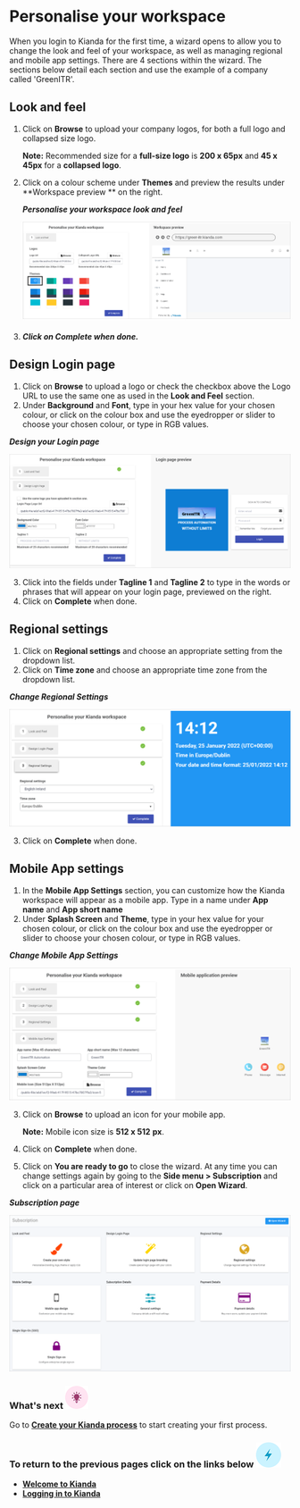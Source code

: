 # Personalise your workspace

When you login to Kianda for the first time, a wizard opens to allow you to change the look and feel of your workspace, as well as managing regional and mobile app settings. There are 4 sections within the wizard. The sections below detail each section and use the example of a company called 'GreenITR'.



## Look and feel 

1. Click on **Browse** to upload your company logos, for both a full logo and collapsed size logo. 

   **Note:** Recommended size for a **full-size logo** is **200 x 65px** and **45 x  45px** for a **collapsed logo**.

1. Click on a colour scheme under **Themes** and preview the results under **Workspace preview ** on the right.

   ***Personalise your workspace look and feel***

   ![Look and feel](images/lookandfeel.gif)
   
3. ##### Click on **Complete** when done.



## Design Login page 

1. Click on **Browse** to upload a logo or check the checkbox above the Logo URL to use the same one as used in the **Look and Feel** section.
2. Under **Background** and **Font**, type in your hex value for your chosen colour, or click on the colour box and use the eyedropper or slider to choose your chosen colour, or type in RGB values.

***Design your Login page***

![Design login page](images/designlogin110edge100.png)

3. Click into the fields under **Tagline 1** and **Tagline 2** to type in the words or phrases that will appear on your login page, previewed on the right.
4. Click on **Complete** when done.



## Regional settings 

1. Click on **Regional settings** and choose an appropriate setting from the dropdown list.
2. Click on **Time zone** and choose an appropriate time zone from the dropdown list.

***Change Regional Settings***

![Regional settings](images/regionalsettings_copy.png)

3. Click on **Complete** when done.



## Mobile App settings 

1. In the **Mobile App Settings** section, you can customize how the Kianda workspace will appear as a mobile app. Type in a name under **App name** and **App short name**
2. Under **Splash Screen** and **Theme**, type in your hex value for your chosen colour, or click on the colour box and use the eyedropper or slider to choose your chosen colour, or type in RGB values.

***Change Mobile App Settings***

![Mobile App settings](images/mobileapp.png)

3. Click on **Browse** to upload an icon for your mobile app. 

   **Note:** Mobile icon size is **512 x 512** **px**.

4. Click on  **Complete** when done.

5. Click on **You are ready to go** to close the wizard. At any time you can change settings again by going to the **Side menu > Subscription** and click on a particular area of interest or click on **Open Wizard**. 

***Subscription page***

![Subscription settings](images/subscription.gif)


### What's next  ![Idea icon](images/18.png) ###

Go to **[Create your Kianda process](getting-started/create_process.md)** to start creating your first process.



### **To return to the previous pages click on the links below** ![Lightning icon](images/10.png)

- **[Welcome to Kianda](getting-started/readme.md)**
- **[Logging in to Kianda](getting-started/logging_in.md)**

